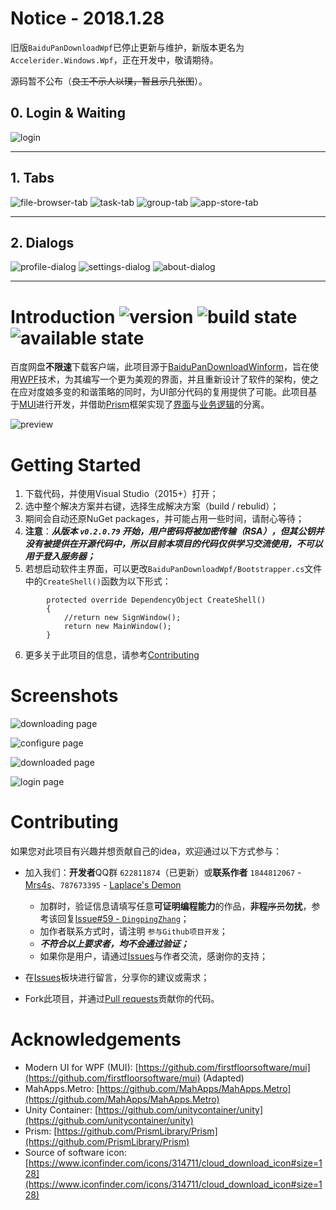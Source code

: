 # Notice - 2018.1.28

旧版`BaiduPanDownloadWpf`已停止更新与维护，新版本更名为`Accelerider.Windows.Wpf`，正在开发中，敬请期待。

源码暂不公布（~~良工不示人以璞，暂且示几张图~~）。

## 0. Login & Waiting

![login](docs/images/login.png)

---

## 1. Tabs

![file-browser-tab](docs/images/file-browser-tab.png)
![task-tab](docs/images/task-tab.png)
![group-tab](docs/images/group-tab.png)
![app-store-tab](docs/images/app-store-tab.png)

---

## 2. Dialogs

![profile-dialog](docs/images/profile-dialog.png)
![settings-dialog](docs/images/settings-dialog.png)
![about-dialog](docs/images/about-dialog.png)

---

# Introduction ![version](https://img.shields.io/badge/BaiduPanDownloadWpf-v0.2.0.79-orange.svg) ![build state](https://img.shields.io/badge/build-passing-brightgreen.svg) ![available state](https://img.shields.io/badge/available-false-red.svg)
百度网盘**不限速**下载客户端，此项目源于[BaiduPanDownloadWinform](https://github.com/ResourceHunter/BaiduPanDownloadWinform)，旨在使用[WPF](https://msdn.microsoft.com/en-us/library/mt149842.aspx)技术，为其编写一个更为美观的界面，并且重新设计了软件的架构，使之在应对度娘多变的和谐策略的同时，为UI部分代码的复用提供了可能。此项目基于[MUI](https://github.com/firstfloorsoftware/mui)进行开发，并借助[Prism](https://github.com/PrismLibrary/Prism)框架实现了[界面](https://github.com/ResourceHunter/BaiduPanDownloadWpf/tree/master/BaiduPanDownloadWpf)与[业务逻辑](https://github.com/ResourceHunter/BaiduPanDownloadWpf/tree/master/BaiduPanDownloadWpf.Core)的分离。

![preview](docs/images/preview.png)

# Getting Started
1. 下载代码，并使用Visual Studio（2015+）打开；
0. 选中整个解决方案并右键，选择生成解决方案（build / rebulid）；
0. 期间会自动还原NuGet packages，并可能占用一些时间，请耐心等待；
0. **注意**：***从版本 `v0.2.0.79` 开始，用户密码将被加密传输（RSA），但其公钥并没有被提供在开源代码中，所以目前本项目的代码仅供学习交流使用，不可以用于登入服务器；***
0. 若想启动软件主界面，可以更改`BaiduPanDownloadWpf/Bootstrapper.cs`文件中的`CreateShell()`函数为以下形式：
```
        protected override DependencyObject CreateShell()
        {
            //return new SignWindow();
            return new MainWindow();
        }
```
6. 更多关于此项目的信息，请参考[Contributing](#Contributing)

# Screenshots

![downloading page](docs/images/downloading_page.jpg)

![configure page](docs/images/configure_page.png)

![downloaded page](docs/images/downloaded_page.png)

![login page](docs/images/login_page.png)

<h1 id="Contributing">Contributing</h1>

如果您对此项目有兴趣并想贡献自己的idea，欢迎通过以下方式参与：
- 加入我们：**开发者**QQ群 `622811874`（已更新）或**联系作者** `1844812067` - [Mrs4s](https://github.com/Mrs4s)、`787673395` - [Laplace's Demon](https://github.com/DingpingZhang)

    - 加群时，验证信息请填写任意**可证明编程能力**的作品，**非程**~~序员~~**勿扰**，参考该回复[Issue#59 - `DingpingZhang`](https://github.com/ResourceHunter/BaiduPanDownloadWpf/issues/59)；
    - 加作者联系方式时，请注明 `参与Github项目开发`；
    - ***不符合以上要求者，均不会通过验证；***
    - 如果你是用户，请通过[Issues](https://github.com/ResourceHunter/BaiduPanDownloadWpf/issues)与作者交流，感谢你的支持；
- 在[Issues](https://github.com/ResourceHunter/BaiduPanDownloadWpf/issues)板块进行留言，分享你的建议或需求；
- Fork此项目，并通过[Pull requests](https://github.com/ResourceHunter/BaiduPanDownloadWpf/pulls)贡献你的代码。

# Acknowledgements

- Modern UI for WPF (MUI): [https://github.com/firstfloorsoftware/mui](https://github.com/firstfloorsoftware/mui) (Adapted)
- MahApps.Metro: [https://github.com/MahApps/MahApps.Metro](https://github.com/MahApps/MahApps.Metro)
- Unity Container: [https://github.com/unitycontainer/unity](https://github.com/unitycontainer/unity)
- Prism: [https://github.com/PrismLibrary/Prism](https://github.com/PrismLibrary/Prism)
- Source of software icon: [https://www.iconfinder.com/icons/314711/cloud_download_icon#size=128](https://www.iconfinder.com/icons/314711/cloud_download_icon#size=128)